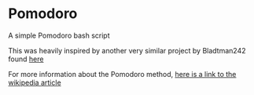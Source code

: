 # Pomodoro
A simple Pomodoro bash script

This was heavily inspired by another very similar project by Bladtman242 found [here](https://github.com/Bladtman242/potato)

For more information about the Pomodoro method, [here is a link to the wikipedia article](https://en.wikipedia.org/wiki/Pomodoro_Technique)
